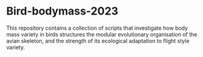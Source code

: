 # Bird-bodymass-2023
This repository contains a collection of scripts that investigate how body mass variety in birds structures the modular evolutionary organisation of the avian skeleton, and the strength of its ecological adaptation to flight style variety.
